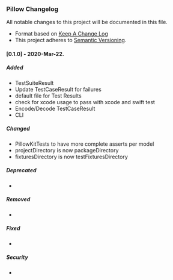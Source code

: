 ### Pillow Changelog

All notable changes to this project will be documented in this file.

* Format based on [Keep A Change Log](https://keepachangelog.com/en/1.0.0/)
* This project adheres to [Semantic Versioning](http://semver.org/).

#### [0.1.0] - 2020-Mar-22.
##### Added
- TestSuiteResult
- Update TestCaseResult for failures
- default file for Test Results
- check for xcode usage to pass with xcode and swift test
- Encode/Decode TestCaseResult
- CLI

##### Changed
- PillowKitTests to have more complete asserts per model
- projectDirectory is now packageDirectory
- fixturesDirectory is now testFixturesDirectory

##### Deprecated
-

##### Removed
-

##### Fixed
-

##### Security
-
